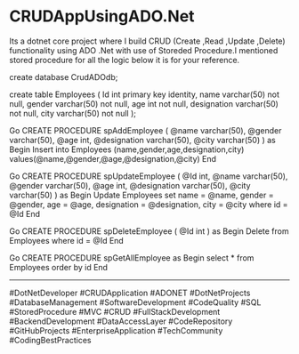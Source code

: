 # CRUDAppUsingADO.Net
Its a dotnet core project where I build CRUD (Create ,Read ,Update ,Delete) functionality using ADO .Net with use of Storeded Procedure.I mentioned stored procedure for all the logic below it is for your reference.

create database CrudADOdb;

create table Employees
(
Id int primary key identity,
name varchar(50) not null,
gender varchar(50) not null,
age int not null,
designation varchar(50) not null,
city varchar(50) not null
);

Go
CREATE PROCEDURE spAddEmployee
(
@name varchar(50),
@gender varchar(50),
@age int,
@designation varchar(50),
@city varchar(50)
)
as
Begin
	Insert into Employees (name,gender,age,designation,city)
	values(@name,@gender,@age,@designation,@city)
End

Go
CREATE PROCEDURE spUpdateEmployee
(
@Id int,
@name varchar(50),
@gender varchar(50),
@age int,
@designation varchar(50),
@city varchar(50)
)
as
Begin
	Update Employees set name = @name, gender = @gender,
	age = @age, designation = @designation, city = @city
	where id = @Id
End

Go
CREATE PROCEDURE spDeleteEmployee
(
@Id int
)
as
Begin
	Delete from Employees where id = @Id
End

Go
CREATE PROCEDURE spGetAllEmployee
as
Begin
	select * from Employees order by id
End


-----------------------------------------------------------------------
#DotNetDeveloper
#CRUDApplication
#ADONET
#DotNetProjects
#DatabaseManagement
#SoftwareDevelopment
#CodeQuality
#SQL
#StoredProcedure
#MVC
#CRUD
#FullStackDevelopment
#BackendDevelopment
#DataAccessLayer
#CodeRepository
#GitHubProjects
#EnterpriseApplication
#TechCommunity
#CodingBestPractices

